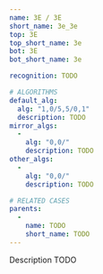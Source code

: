 ```yaml
---
name: 3E / 3E
short_name: 3e_3e
top: 3E
top_short_name: 3e
bot: 3E
bot_short_name: 3e

recognition: TODO

# ALGORITHMS
default_alg:
  alg: "1,0/5,5/0,1"
  description: TODO
mirror_algs:
  -
    alg: "0,0/"
    description: TODO
other_algs:
  -
    alg: "0,0/"
    description: TODO

# RELATED CASES
parents:
  -
    name: TODO
    short_name: TODO
---
```


Description TODO

